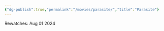 ```yaml
---
{"dg-publish":true,"permalink":"/movies/parasite/","title":"Parasite"}
---
```



Rewatches: Aug 01 2024
